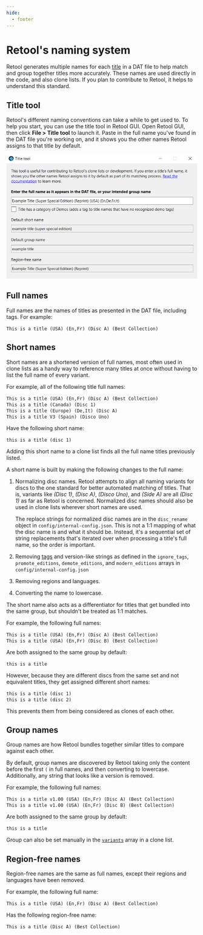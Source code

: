 ```yaml
---
hide:
  - footer
---
```


# Retool's naming system

Retool generates multiple names for each [title](terminology.md#titles) in a DAT file to
help match and group together titles more accurately. These names are used directly in the
code, and also clone lists. If you plan to contribute to Retool, it helps to understand
this standard.

## Title tool

Retool's different naming conventions can take a while to get used to. To help you
start, you can use the title tool in Retool GUI. Open Retool GUI, then click
**File > Title tool** to launch it. Paste in the full name you've found in the DAT
file you're working on, and it shows you the other names Retool assigns to that title by
default.

![A screenshot of the main Retool's title tool](images/title-tool.png)

## Full names

Full names are the names of titles as presented in the DAT file, including tags. For
example:

```
This is a title (USA) (En,Fr) (Disc A) (Best Collection)
```

## Short names

Short names are a shortened version of full names, most often used in clone lists as a
handy way to reference many titles at once without having to list the full name of every
variant.

For example, all of the following title full names:

```
This is a title (USA) (En,Fr) (Disc A) (Best Collection)
This is a title (Canada) (Disc 1)
This is a title (Europe) (De,It) (Disc A)
This is a title V3 (Spain) (Disco Uno)
```

Have the following short name:

```
this is a title (disc 1)
```

Adding this short name to a clone list finds all the full name titles previously listed.

A short name is built by making the following changes to the full name:

1.  Normalizing disc names. Retool attempts to align all naming variants for discs to the
    one standard for better automated matching of titles. That is, variants like
    _(Disc 1)_, _(Disc A)_, _(Disco Uno)_, and _(Side A)_ are all _(Disc 1)_ as far as
    Retool is concerned. Normalized disc names should also be used in clone lists
    wherever short names are used.

    The replace strings for normalized disc names are in the `disc_rename` object in
    `config/internal-config.json`. This is not a 1:1 mapping of what the disc name is and
    what it should be. Instead, it's a sequential set of string replacements that's
    iterated over when processing a title's full name, so the order is important.

1.  Removing [tags](terminology.md#tags) and version-like strings as defined in the
    `ignore_tags`, `promote_editions`, `demote_editions`, and `modern_editions` arrays in
    `config/internal-config.json`

1.  Removing regions and languages.

1.  Converting the name to lowercase.

The short name also acts as a differentiator for titles that get bundled into the same
group, but shouldn't be treated as 1:1 matches.

For example, the following full names:

```
This is a title (USA) (En,Fr) (Disc A) (Best Collection)
This is a title (USA) (En,Fr) (Disc B) (Best Collection)
```

Are both assigned to the same group by default:

```
this is a title
```

However, because they are different discs from the same set and not equivalent titles,
they get assigned different short names:

```
this is a title (disc 1)
this is a title (disc 2)
```

This prevents them from being considered as clones of each other.

## Group names

Group names are how Retool bundles together similar titles to compare against each other.

By default, group names are discovered by Retool taking only the content before the
first `(` in full names, and then converting to lowercase. Additionally, any string that
looks like a version is removed.

For example, the following full names:

```
This is a title v1.00 (USA) (En,Fr) (Disc A) (Best Collection)
This is a title v1.00 (USA) (En,Fr) (Disc B) (Best Collection)
```

Are both assigned to the same group by default:

```
this is a title
```

Group can also be set manually in the [`variants`](contribute-clone-lists-variants.md) array in
a clone list.

## Region-free names

Region-free names are the same as full names, except their regions and languages have been
removed.

For example, the following full name:

```
This is a title (USA) (En,Fr) (Disc A) (Best Collection)
```

Has the following region-free name:

```
This is a title (Disc A) (Best Collection)
```
